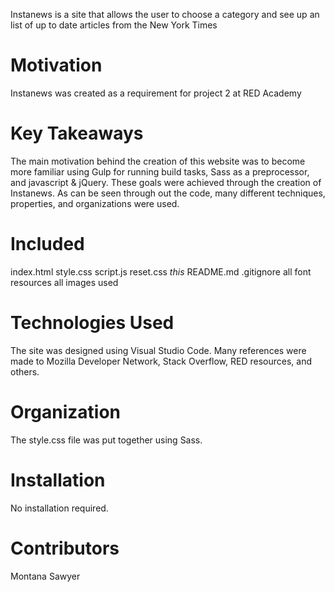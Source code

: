 Instanews is a site that allows the user to choose a category and see up an list of up to date articles from the New York Times

# Motivation
Instanews was created as a requirement for project 2 at RED Academy 

# Key Takeaways
The main motivation behind the creation of this website was to become more familiar using Gulp for running build tasks, Sass as a preprocessor, and javascript & jQuery. These goals were achieved through the creation of Instanews. As can be seen through out the code, many different techniques, properties, and organizations were used.

# Included
index.html
style.css
script.js
reset.css
*this* README.md
.gitignore
all font resources
all images used

# Technologies Used
The site was designed using Visual Studio Code. Many references were made to Mozilla Developer Network, Stack Overflow, RED resources, and others. 

# Organization
The style.css file was put together using Sass.

# Installation
No installation required.

# Contributors
Montana Sawyer
